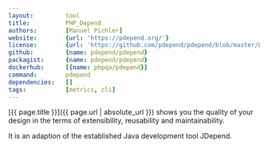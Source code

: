 ```yaml
---
layout:         tool
title:          PHP_Depend
authors:        [Manuel Pichler]
website:        {url: 'https://pdepend.org/'}
license:        {url: 'https://github.com/pdepend/pdepend/blob/master/LICENSE', label: 'BSD 3-clause "New" or "Revised" License'}
github:         {name: pdepend/pdepend}
packagist:      {name: pdepend/pdepend}               
dockerhub:      [{name: phpqa/pdepend}]     
command:        pdepend 
dependencies:   []
tags:           [metrics, cli]
---
```


[{{ page.title }}]({{ page.url | absolute_url }}) shows you the quality of your design in the terms of extensibility, reusability and maintainability.

<!--more--> 

It is an adaption of the established Java development tool JDepend.
